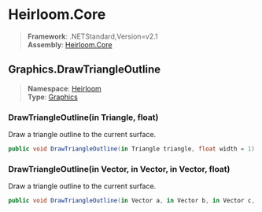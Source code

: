 # Heirloom.Core

> **Framework**: .NETStandard,Version=v2.1  
> **Assembly**: [Heirloom.Core][0]  

## Graphics.DrawTriangleOutline

> **Namespace**: [Heirloom][0]  
> **Type**: [Graphics][1]  

### DrawTriangleOutline(in Triangle, float)

Draw a triangle outline to the current surface.

```cs
public void DrawTriangleOutline(in Triangle triangle, float width = 1)
```

### DrawTriangleOutline(in Vector, in Vector, in Vector, float)

Draw a triangle outline to the current surface.

```cs
public void DrawTriangleOutline(in Vector a, in Vector b, in Vector c, float width = 1)
```

[0]: ../Heirloom.Core.md
[1]: Heirloom.Graphics.md
